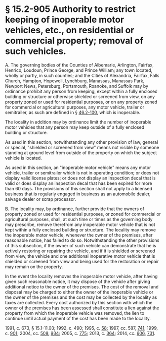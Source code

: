 # § 15.2-905 Authority to restrict keeping of inoperable motor vehicles, etc., on residential or commercial property; removal of such vehicles.

<p>A. The governing bodies of the Counties of Albemarle, Arlington, Fairfax, Henrico, Loudoun, Prince George, and Prince William; any town located, wholly or partly, in such counties; and the Cities of Alexandria, Fairfax, Falls Church, Hampton, Hopewell, Lynchburg, Manassas, Manassas Park, Newport News, Petersburg, Portsmouth, Roanoke, and Suffolk may by ordinance prohibit any person from keeping, except within a fully enclosed building or structure or otherwise shielded or screened from view, on any property zoned or used for residential purposes, or on any property zoned for commercial or agricultural purposes, any motor vehicle, trailer or semitrailer, as such are defined in § <a href='http://law.lis.virginia.gov/vacode/46.2-100/'>46.2-100</a>, which is inoperable.</p><p>The locality in addition may by ordinance limit the number of inoperable motor vehicles that any person may keep outside of a fully enclosed building or structure.</p><p>As used in this section, notwithstanding any other provision of law, general or special, "shielded or screened from view" means not visible by someone standing at ground level from outside of the property on which the subject vehicle is located.</p><p>As used in this section, an "inoperable motor vehicle" means any motor vehicle, trailer or semitrailer which is not in operating condition; or does not display valid license plates; or does not display an inspection decal that is valid or does display an inspection decal that has been expired for more than 60 days. The provisions of this section shall not apply to a licensed business that is regularly engaged in business as an automobile dealer, salvage dealer or scrap processor.</p><p>B. The locality may, by ordinance, further provide that the owners of property zoned or used for residential purposes, or zoned for commercial or agricultural purposes, shall, at such time or times as the governing body may prescribe, remove therefrom any inoperable motor vehicle that is not kept within a fully enclosed building or structure. The locality may remove the inoperable motor vehicle, whenever the owner of the premises, after reasonable notice, has failed to do so. Notwithstanding the other provisions of this subsection, if the owner of such vehicle can demonstrate that he is actively restoring or repairing the vehicle, and if it is shielded or screened from view, the vehicle and one additional inoperative motor vehicle that is shielded or screened from view and being used for the restoration or repair may remain on the property.</p><p>In the event the locality removes the inoperable motor vehicle, after having given such reasonable notice, it may dispose of the vehicle after giving additional notice to the owner of the premises. The cost of the removal and disposal may be charged to either the owner of the inoperable vehicle or the owner of the premises and the cost may be collected by the locality as taxes are collected. Every cost authorized by this section with which the owner of the premises has been assessed shall constitute a lien against the property from which the inoperable vehicle was removed, the lien to continue until actual payment of the cost has been made to the locality.</p><p>1991, c. 673, § 15.1-11.03; 1992, c. 490; 1995, c. <a href='http://lis.virginia.gov/cgi-bin/legp604.exe?951+ful+CHAP0058'>58</a>; 1997, cc. 587, <a href='http://lis.virginia.gov/cgi-bin/legp604.exe?971+ful+CHAP0741'>741</a>; 1999, c. <a href='http://lis.virginia.gov/cgi-bin/legp604.exe?991+ful+CHAP0901'>901</a>; 2004, cc. <a href='http://lis.virginia.gov/cgi-bin/legp604.exe?041+ful+CHAP0508'>508</a>, <a href='http://lis.virginia.gov/cgi-bin/legp604.exe?041+ful+CHAP0934'>934</a>; 2005, c. <a href='http://lis.virginia.gov/cgi-bin/legp604.exe?051+ful+CHAP0775'>775</a>; 2013, c. <a href='http://lis.virginia.gov/cgi-bin/legp604.exe?131+ful+CHAP0364'>364</a>; 2014, cc. <a href='http://lis.virginia.gov/cgi-bin/legp604.exe?141+ful+CHAP0606'>606</a>, <a href='http://lis.virginia.gov/cgi-bin/legp604.exe?141+ful+CHAP0731'>731</a>.</p>